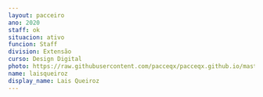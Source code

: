 ```yaml
---
layout: pacceiro
ano: 2020
staff: ok
situacion: ativo
funcion: Staff
division: Extensão
curso: Design Digital
photo: https://raw.githubusercontent.com/pacceqx/pacceqx.github.io/master/assets/pic/bolsistas/pacce (23).png
name: laisqueiroz
display_name: Lais Queiroz
---
```


